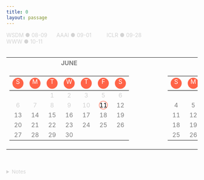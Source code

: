 ```yaml
---
title: 0
layout: passage
---
```

[<span style="color:lightgray;width:128px;display:inline-block;text-align:left">WSDM &#9679; 08-09</span>](https://www.wsdm-conference.org/2022/)
<span style="color:lightgray;width:128px;display:inline-block;text-align:left">AAAI &#9679; 09-01</span>
<span style="color:lightgray;width:128px;display:inline-block;text-align:left">ICLR &#9679; 09-28</span>
<span style="color:lightgray;width:128px;display:inline-block;text-align:left">WWW &#9679; 10-11</span>
<br>
<br>

<table>
<tr>
    <th><span style="font-weight:bold;color:gray;width:245px;display:inline-block;text-align:center">JUNE</span></th>
    <th><span style="font-weight:bold;color:gray;width:70px;display:inline-block;text-align:center">&nbsp;</span></th>
    <th><span style="font-weight:bold;color:gray;width:245px;display:inline-block;text-align:center">JULY</span></th>
    <th><span style="font-weight:bold;color:gray;width:70px;display:inline-block;text-align:center">&nbsp;</span></th>
    <th><span style="font-weight:bold;color:gray;width:245px;display:inline-block;text-align:center">AUGUST</span></th></tr>
<tr><td>
    <table style="border-collapse:collapse; width:100%">
        <tr>
            <th style="border-bottom: 1px solid black;"><span style="background-color:tomato;color:white;border-radius:50%;width:29px;height:29px;display:inline-block;text-align:center;font-weight:normal;">S</span></th>
            <th style="border-bottom: 1px solid black;"><span style="background-color:tomato;color:white;border-radius:50%;width:29px;height:29px;display:inline-block;text-align:center;font-weight:normal;">M</span></th>
            <th style="border-bottom: 1px solid black;"><span style="background-color:tomato;color:white;border-radius:50%;width:29px;height:29px;display:inline-block;text-align:center;font-weight:normal;">T</span></th>
            <th style="border-bottom: 1px solid black;"><span style="background-color:tomato;color:white;border-radius:50%;width:29px;height:29px;display:inline-block;text-align:center;font-weight:normal">W</span></th>
            <th style="border-bottom: 1px solid black;"><span style="background-color:tomato;color:white;border-radius:50%;width:29px;height:29px;display:inline-block;text-align:center;font-weight:normal">T</span></th>
            <th style="border-bottom: 1px solid black;"><span style="background-color:tomato;color:white;border-radius:50%;width:29px;height:29px;display:inline-block;text-align:center;font-weight:normal">F</span></th>
            <th style="border-bottom: 1px solid black;"><span style="background-color:tomato;color:white;border-radius:50%;width:29px;height:29px;display:inline-block;text-align:center;font-weight:normal">S</span></th>
        </tr>
        <tr>
            <td><span style="color:gray; margin:auto; display:table;"> </span></td>
            <td><span style="color:gray; margin:auto; display:table;"> </span></td>
            <td><span style="color:lightgray; margin:auto; display:table;">1</span></td>
            <td><span style="color:lightgray; margin:auto; display:table;">2</span></td>
            <td><span style="color:lightgray; margin:auto; display:table;">3</span></td>
            <td><span style="color:lightgray; margin:auto; display:table;">5</span></td>
            <td><span style="color:lightgray; margin:auto; display:table;">6</span></td>
        </tr>
        <tr>
            <td><span style="color:lightgray; margin:auto; display:table;">6</span></td>
            <td><span style="color:lightgray; margin:auto; display:table;">7</span></td>
            <td><span style="color:lightgray; margin:auto; display:table;">8</span></td>
            <td><span style="color:lightgray; margin:auto; display:table;">9</span></td>
            <td><span style="color:lightgray; margin:auto; display:table;">10</span></td>
            <td align="center"><span style="background-color:white;color:black; border-radius:50%; width:25px; height:25px; border:1px solid tomato;">11</span></td>
            <td><span style="color:gray; margin:auto; display:table;">12</span></td>
        </tr>
        <tr>
            <td><span style="color:gray; margin:auto; display:table;">13</span></td>
            <td><span style="color:gray; margin:auto; display:table;">14</span></td>
            <td><span style="color:gray; margin:auto; display:table;">15</span></td>
            <td><span style="color:gray; margin:auto; display:table;">16</span></td>
            <td><span style="color:gray; margin:auto; display:table;">17</span></td>
            <td><span style="color:gray; margin:auto; display:table;">18</span></td>
            <td><span style="color:gray; margin:auto; display:table;">19</span></td>
        </tr>
        <tr>
            <td><span style="color:gray; margin:auto; display:table;">20</span></td>
            <td><span style="color:gray; margin:auto; display:table;">21</span></td>
            <td><span style="color:gray; margin:auto; display:table;">22</span></td>
            <td><span style="color:gray; margin:auto; display:table;">23</span></td>
            <td><span style="color:gray; margin:auto; display:table;">24</span></td>
            <td><span style="color:gray; margin:auto; display:table;">25</span></td>
            <td><span style="color:gray; margin:auto; display:table;">26</span></td>
        </tr>
        <tr>
            <td><span style="color:gray; margin:auto; display:table;">27</span></td>
            <td><span style="color:gray; margin:auto; display:table;">28</span></td>
            <td><span style="color:gray; margin:auto; display:table;">29</span></td>
            <td><span style="color:gray; margin:auto; display:table;">30</span></td>
            <td><span style="color:gray; margin:auto; display:table;"> </span></td>
            <td><span style="color:gray; margin:auto; display:table;"> </span></td>
            <td><span style="color:gray; margin:auto; display:table;"> </span></td>
        </tr>
    </table>
</td><td></td><td>
    <table style="border-collapse:collapse; width:100%">
        <tr>
            <th style="border-bottom: 1px solid black;"><span style="background-color:tomato;color:white;border-radius:50%;width:29px;height:29px;display:inline-block;text-align:center;font-weight:normal">S</span></th>
            <th style="border-bottom: 1px solid black;"><span style="background-color:tomato;color:white;border-radius:50%;width:29px;height:29px;display:inline-block;text-align:center;font-weight:normal">M</span></th>
            <th style="border-bottom: 1px solid black;"><span style="background-color:tomato;color:white;border-radius:50%;width:29px;height:29px;display:inline-block;text-align:center;font-weight:normal">T</span></th>
            <th style="border-bottom: 1px solid black;"><span style="background-color:tomato;color:white;border-radius:50%;width:29px;height:29px;display:inline-block;text-align:center;font-weight:normal">W</span></th>
            <th style="border-bottom: 1px solid black;"><span style="background-color:tomato;color:white;border-radius:50%;width:29px;height:29px;display:inline-block;text-align:center;font-weight:normal">T</span></th>
            <th style="border-bottom: 1px solid black;"><span style="background-color:tomato;color:white;border-radius:50%;width:29px;height:29px;display:inline-block;text-align:center;font-weight:normal">F</span></th>
            <th style="border-bottom: 1px solid black;"><span style="background-color:tomato;color:white;border-radius:50%;width:29px;height:29px;display:inline-block;text-align:center;font-weight:normal">S</span></th>
        </tr>
        <tr>
            <td><span style="color:gray; margin:auto; display:table;"> </span></td>
            <td><span style="color:gray; margin:auto; display:table;"> </span></td>
            <td><span style="color:gray; margin:auto; display:table;"> </span></td>
            <td><span style="color:gray; margin:auto; display:table;"> </span></td>
            <td><span style="color:gray; margin:auto; display:table;">1</span></td>
            <td><span style="color:gray; margin:auto; display:table;">2</span></td>
            <td><span style="color:gray; margin:auto; display:table;">3</span></td>
        </tr>
        <tr>
            <td><span style="color:gray; margin:auto; display:table;">4</span></td>
            <td><span style="color:gray; margin:auto; display:table;">5</span></td>
            <td><span style="color:gray; margin:auto; display:table;">6</span></td>
            <td><span style="color:gray; margin:auto; display:table;">7</span></td>
            <td><span style="color:gray; margin:auto; display:table;">8</span></td>
            <td><span style="color:gray; margin:auto; display:table;">9</span></td>
            <td><span style="color:gray; margin:auto; display:table;">10</span></td>
        </tr>
        <tr>
            <td><span style="color:gray; margin:auto; display:table;">11</span></td>
            <td><span style="color:gray; margin:auto; display:table;">12</span></td>
            <td><span style="color:gray; margin:auto; display:table;">13</span></td>
            <td><span style="color:gray; margin:auto; display:table;">14</span></td>
            <td><span style="color:gray; margin:auto; display:table;">15</span></td>
            <td><span style="color:gray; margin:auto; display:table;">16</span></td>
            <td><span style="color:gray; margin:auto; display:table;">17</span></td>
        </tr>
        <tr>
            <td><span style="color:gray; margin:auto; display:table;">18</span></td>
            <td><span style="color:gray; margin:auto; display:table;">19</span></td>
            <td><span style="color:gray; margin:auto; display:table;">20</span></td>
            <td><span style="color:gray; margin:auto; display:table;">21</span></td>
            <td><span style="color:gray; margin:auto; display:table;">22</span></td>
            <td><span style="color:gray; margin:auto; display:table;">23</span></td>
            <td><span style="color:gray; margin:auto; display:table;">24</span></td>
        </tr>
        <tr>
            <td><span style="color:gray; margin:auto; display:table;">25</span></td>
            <td><span style="color:gray; margin:auto; display:table;">26</span></td>
            <td><span style="color:gray; margin:auto; display:table;">27</span></td>
            <td><span style="color:gray; margin:auto; display:table;">28</span></td>
            <td><span style="color:gray; margin:auto; display:table;">29</span></td>
            <td><span style="color:gray; margin:auto; display:table;">30</span></td>
            <td><span style="color:gray; margin:auto; display:table;">31</span></td>
        </tr>
    </table>
</td><td></td><td>
    <table style="border-collapse:collapse; width:100%">
        <tr>
            <th style="border-bottom: 1px solid black;"><span style="background-color:tomato;color:white;border-radius:50%;width:29px;height:29px;display:inline-block;text-align:center;font-weight:normal">S</span></th>
            <th style="border-bottom: 1px solid black;"><span style="background-color:tomato;color:white;border-radius:50%;width:29px;height:29px;display:inline-block;text-align:center;font-weight:normal">M</span></th>
            <th style="border-bottom: 1px solid black;"><span style="background-color:tomato;color:white;border-radius:50%;width:29px;height:29px;display:inline-block;text-align:center;font-weight:normal">T</span></th>
            <th style="border-bottom: 1px solid black;"><span style="background-color:tomato;color:white;border-radius:50%;width:29px;height:29px;display:inline-block;text-align:center;font-weight:normal">W</span></th>
            <th style="border-bottom: 1px solid black;"><span style="background-color:tomato;color:white;border-radius:50%;width:29px;height:29px;display:inline-block;text-align:center;font-weight:normal">T</span></th>
            <th style="border-bottom: 1px solid black;"><span style="background-color:tomato;color:white;border-radius:50%;width:29px;height:29px;display:inline-block;text-align:center;font-weight:normal">F</span></th>
            <th style="border-bottom: 1px solid black;"><span style="background-color:tomato;color:white;border-radius:50%;width:29px;height:29px;display:inline-block;text-align:center;font-weight:normal">S</span></th>
        </tr>
        <tr>
            <td><span style="color:gray; margin:auto; display:table;">1</span></td>
            <td><span style="color:gray; margin:auto; display:table;">2</span></td>
            <td><span style="color:gray; margin:auto; display:table;">3</span></td>
            <td><span style="color:gray; margin:auto; display:table;">4</span></td>
            <td><span style="color:gray; margin:auto; display:table;">5</span></td>
            <td><span style="color:gray; margin:auto; display:table;">6</span></td>
            <td><span style="color:gray; margin:auto; display:table;">7</span></td>
        </tr>
        <tr>
            <td><span style="color:gray; margin:auto; display:table;">8</span></td>
            <td><span style="background-color:limegreen;display:table;width:25px;height:25px;text-align:center;color:white; margin:auto;"> 9 </span></td>
            <td><span style="color:gray; margin:auto; display:table;">10</span></td>
            <td><span style="color:gray; margin:auto; display:table;">11</span></td>
            <td><span style="color:gray; margin:auto; display:table;">12</span></td>
            <td><span style="color:gray; margin:auto; display:table;">13</span></td>
            <td><span style="color:gray; margin:auto; display:table;">14</span></td>
        </tr>
        <tr>
            <td><span style="color:gray; margin:auto; display:table;">15</span></td>
            <td><span style="color:gray; margin:auto; display:table;">16</span></td>
            <td><span style="color:gray; margin:auto; display:table;">17</span></td>
            <td><span style="color:gray; margin:auto; display:table;">18</span></td>
            <td><span style="color:gray; margin:auto; display:table;">19</span></td>
            <td><span style="color:gray; margin:auto; display:table;">20</span></td>
            <td><span style="color:gray; margin:auto; display:table;">21</span></td>
        </tr>
        <tr>
            <td><span style="color:gray; margin:auto; display:table;">22</span></td>
            <td><span style="color:gray; margin:auto; display:table;">23</span></td>
            <td><span style="color:gray; margin:auto; display:table;">24</span></td>
            <td><span style="color:gray; margin:auto; display:table;">25</span></td>
            <td><span style="color:gray; margin:auto; display:table;">26</span></td>
            <td><span style="color:gray; margin:auto; display:table;">27</span></td>
            <td><span style="color:gray; margin:auto; display:table;">28</span></td>
        </tr>
        <tr>
            <td><span style="color:gray; margin:auto; display:table;">29</span></td>
            <td><span style="color:gray; margin:auto; display:table;">30</span></td>
            <td><span style="color:gray; margin:auto; display:table;">31</span></td>
            <td><span style="color:gray; margin:auto; display:table;"> </span></td>
            <td><span style="color:gray; margin:auto; display:table;"> </span></td>
            <td><span style="color:gray; margin:auto; display:table;"> </span></td>
            <td><span style="color:gray; margin:auto; display:table;"> </span></td>
        </tr>
    </table>
</td></tr> </table>

<br>
<br>
<details>
  <summary style="color:lightgray;font-size:10pt">Notes</summary>
  <p>
    <span style="color:lightgray;font-size:8pt">-------------------------------------------------------------------------------- 3 Paper Seasons --------------------------------------------------------------------------</span>
    <br>
    <span style="color:lightgray;font-size:8pt">&nbsp;&nbsp; JAN &#9679; FEB &nbsp;  &#9679; &nbsp;&nbsp; ACL, ICML, IJCAI >> SIGIR, KDD</span>
    <br>
    <span style="color:lightgray;font-size:8pt">&nbsp;&nbsp;&nbsp;&nbsp;&nbsp;&nbsp;&nbsp;&nbsp;&nbsp;&nbsp;&nbsp;&nbsp;&nbsp;MAY &nbsp;  &#9679; &nbsp;&nbsp; EMNLP, CIKM, NIPS</span>
    <br>
    <span style="color:lightgray;font-size:8pt">&nbsp;&nbsp; AUG &#9679; SEP &nbsp; &#9679; &nbsp;&nbsp; WSDM, AAAI >> WWW, ICLR</span>
    <br>
    <span style="color:lightgray;font-size:8pt">------------------------------------------------------------------------------ Target Conferences  --------------------------------------------------------------------------</span>
    <br>
    <span style="color:lightgray;width:118px;display:inline-block;text-align:left;font-size:8pt"><del>CIKM &#9679; 06-02</del></span>
    <span style="color:lightgray;width:118px;display:inline-block;text-align:left;font-size:8pt"><del>NIPS &#9679; 05-21</del></span>
    <span style="color:lightgray;width:118px;display:inline-block;text-align:left;font-size:8pt"><del>EMNLP &#9679; 05-17</del></span>
    <span style="color:lightgray;width:118px;display:inline-block;text-align:left;font-size:8pt"><del>SIGIR Short &#9679; 03-02</del></span>
    <span style="color:lightgray;width:118px;display:inline-block;text-align:left;font-size:8pt"><del>SIGIR &#9679; 02-09</del></span>
    <span style="color:lightgray;width:118px;display:inline-block;text-align:left;font-size:8pt"><del>ACL &#9679; 01-25</del></span>
    <span style="color:lightgray;width:118px;display:inline-block;text-align:left;font-size:8pt"><del>IJCAI &#9679; 01-12</del></span>
    <br>
  </p>
</details>
